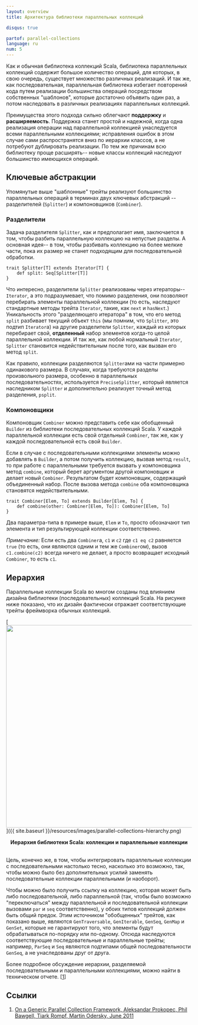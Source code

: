 ```yaml
---
layout: overview
title: Архитектура библиотеки параллельных коллекций

disqus: true

partof: parallel-collections
language: ru
num: 5
---
```


Как и обычная библиотека коллекций Scala, библиотека параллельных коллекций содержит большое количество операций, для которых, в свою очередь, существует множество различных реализаций. И так же, как последовательная, параллельная библиотека избегает повторений кода путем реализации большинства операций посредством собственных "шаблонов", которые достаточно объявить один раз, а потом наследовать в различных реализациях параллельных коллекций. 

Преимущества этого подхода сильно облегчают **поддержку** и **расширяемость**. Поддержка станет простой и надежной, когда одна реализация операции над параллельной коллекцией унаследуется всеми параллельными коллекциями; исправления ошибок в этом случае сами распространятся вниз по иерархии классов, а не потребуют дублировать реализации. По тем же причинам всю библиотеку проще расширять-- новые классы коллекций наследуют большинство имеющихся операций.


## Ключевые абстракции

Упомянутые выше "шаблонные" трейты реализуют большинство параллельных операций в терминах двух ключевых абстракций -- разделителей (`Splitter`) и компоновщиков (`Combiner`).

### Разделители 

Задача разделителя `Splitter`, как и предполагает имя, заключается в том, чтобы разбить параллельную коллекцию на непустые разделы. А основная идея-- в том, чтобы разбивать коллекцию на более мелкие части, пока их размер не станет подходящим для последовательной обработки.

    trait Splitter[T] extends Iterator[T] {
    	def split: Seq[Splitter[T]]
    }

Что интересно, разделители `Splitter` реализованы через итераторы-- `Iterator`, а это подразумевает, что помимо разделения, они позволяют перебирать элементы параллельной коллекции (то есть, наследуют стандартные методы трейта `Iterator`, такие, как `next` и `hasNext`.) Уникальность этого "разделяющего итератора" в том, что его метод `split` разбивает текущий объект `this` (мы помним, что `Splitter`, это подтип `Iterator`а) на другие разделители `Splitter`, каждый из которых перебирает свой, **отделенный** набор элементов когда-то целой параллельной коллекции. И так же, как любой нормальный `Iterator`, `Splitter` становится недействительным после того, как вызван его метод `split`.

Как правило, коллекции разделяются `Splitter`ами на части примерно одинакового размера. В случаях, когда требуются разделы произвольного размера, особенно в параллельных последовательностях, используется `PreciseSplitter`, который является наследником `Splitter` и дополнительно реализует точный метод разделения, `psplit`.

### Компоновщики

Компоновщик `Combiner` можно представить себе как обобщенный `Builder` из библиотеки последовательных коллекций Scala. У каждой параллельной коллекции есть свой отдельный `Combiner`, так же, как у каждой последовательной есть свой `Builder`.

Если в случае с последовательными коллекциями элементы можно добавлять в `Builder`, а потом получить коллекцию, вызвав метод `result`, то при работе с параллельными требуется вызвать у компоновщика метод `combine`, который берет аргументом другой компоновщик и делает новый `Combiner`. Результатом будет компоновщик, содержащий объединенный набор. После вызова метода `combine` оба компоновщика становятся недействительными.

    trait Combiner[Elem, To] extends Builder[Elem, To] {
    	def combine(other: Combiner[Elem, To]): Combiner[Elem, To]
    }

Два параметра-типа в примере выше, `Elem` и `To`, просто обозначают тип элемента и тип результирующей коллекции соответственно.

_Примечание:_ Если есть два `Combiner`а, `c1` и `c2` где `c1 eq c2` равняется `true` (то есть, они являются одним и тем же `Combiner`ом), вызов `c1.combine(c2)` всегда ничего не делает, а просто возвращает исходный `Combiner`, то есть `c1`.


## Иерархия

Параллельные коллекции Scala во многом созданы под влиянием дизайна библиотеки (последовательных) коллекций Scala. На рисунке ниже показано, что их дизайн фактически отражает соответствующие трейты фреймворка обычных коллекций.

[<img src="{{ site.baseurl }}/resources/images/parallel-collections-hierarchy.png" width="550">]({{ site.baseurl }}/resources/images/parallel-collections-hierarchy.png)

<center><b>Иерархия библиотеки Scala: коллекции и параллельные коллекции</b></center>
<br/>

Цель, конечно же, в том, чтобы интегрировать параллельные коллекции с последовательными настолько тесно, насколько это возможно, так, чтобы можно было без дополнительных усилий заменять последовательные коллекции параллельными (и наоборот).

Чтобы можно было получить ссылку на коллекцию, которая может быть либо последовательной, либо параллельной (так, чтобы было возможно "переключаться" между параллельной и последовательной коллекции вызовами `par` и `seq` соответственно), у обоих типов коллекций должен быть общий предок. Этим источником "обобщенных" трейтов, как показано выше, являются `GenTraversable`, `GenIterable`, `GenSeq`, `GenMap` и `GenSet`, которые не гарантируют того, что элементы будут обрабатываться по-порядку или по-одному. Отсюда наследуются соответствующие последовательные и параллельные трейты; например, `ParSeq` и `Seq` являются подтипами общей последовательности `GenSeq`, а не унаследованы друг от друга.

Более подробное обсуждение иерархии, разделяемой последовательными и параллельными коллекциями, можно найти в техническом отчете. \[[1][1]\]


## Ссылки

1. [On a Generic Parallel Collection Framework, Aleksandar Prokopec, Phil Bawgell, Tiark Rompf, Martin Odersky, June 2011][1]

[1]: http://infoscience.epfl.ch/record/165523/files/techrep.pdf "flawed-benchmark"
